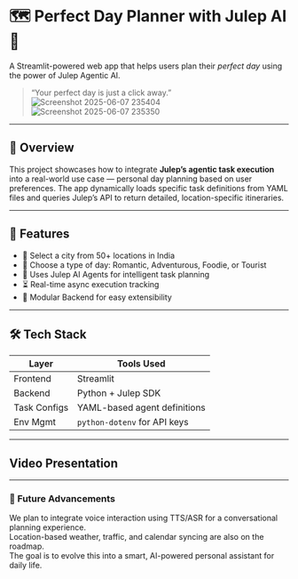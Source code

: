 # 🗺️ Perfect Day Planner with Julep AI 🤖

A Streamlit-powered web app that helps users plan their *perfect day* using the power of Julep Agentic AI.

> “Your perfect day is just a click away.”
> ![Screenshot 2025-06-07 235404](https://github.com/user-attachments/assets/76445ebc-6080-4336-b2d8-6289d1116ac3)
![Screenshot 2025-06-07 235350](https://github.com/user-attachments/assets/05a8e3eb-d8ad-46d2-8c1d-ee7d1824df22)

---

## 🚀 Overview

This project showcases how to integrate **Julep’s agentic task execution** into a real-world use case — personal day planning based on user preferences. The app dynamically loads specific task definitions from YAML files and queries Julep’s API to return detailed, location-specific itineraries.

---

## 🎯 Features

- 📍 Select a city from 50+ locations in India  
- 🌄 Choose a type of day: Romantic, Adventurous, Foodie, or Tourist  
- 🤖 Uses Julep AI Agents for intelligent task planning  
- ⏳ Real-time async execution tracking  
- 📄 Modular Backend for easy extensibility  

---

## 🛠️ Tech Stack

| Layer         | Tools Used                        |
|--------------|-----------------------------------|
| Frontend     | Streamlit                         |
| Backend      | Python + Julep SDK                |
| Task Configs | YAML-based agent definitions      |
| Env Mgmt     | `python-dotenv` for API keys      |

---

## Video Presentation 

---
### 🔮 Future Advancements  
We plan to integrate voice interaction using TTS/ASR for a conversational planning experience.  
Location-based weather, traffic, and calendar syncing are also on the roadmap.  
The goal is to evolve this into a smart, AI-powered personal assistant for daily life.


